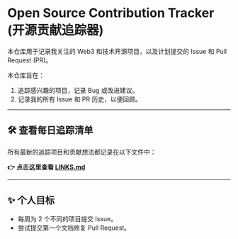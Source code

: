 # Open Source Contribution Tracker (开源贡献追踪器)

本仓库用于记录我关注的 Web3 和技术开源项目，以及计划提交的 Issue 和 Pull Request (PR)。

本仓库旨在：
1. 追踪感兴趣的项目，记录 Bug 或改进建议。
2. 记录我的所有 Issue 和 PR 历史，以便回顾。

---

## 🛠️ 查看每日追踪清单

所有最新的追踪项目和贡献想法都记录在以下文件中：

**👉 点击这里查看 [LINKS.md](./LINKS.md)**

---

## ✨ 个人目标

* 每周为 2 个不同的项目提交 Issue。
* 尝试提交第一个文档修复 Pull Request。

